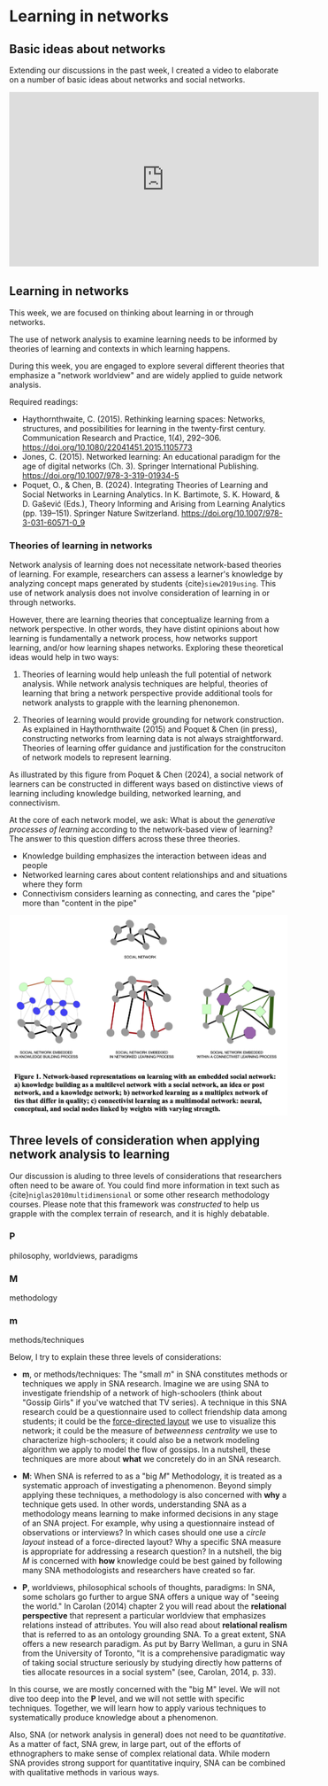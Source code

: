 # Learning in networks

## Basic ideas about networks

Extending our discussions in the past week, I created a video to elaborate on a number of basic ideas about networks and social networks. 

<iframe width="560" height="315" src="https://www.youtube.com/embed/MoVtUVzLS-k?si=0BlYpaHdBybJUK3T" title="YouTube video player" frameborder="0" allow="accelerometer; autoplay; clipboard-write; encrypted-media; gyroscope; picture-in-picture; web-share" allowfullscreen></iframe>

## Learning in networks

This week, we are focused on thinking about learning in or through networks. 

The use of network analysis to examine learning needs to be informed by theories of learning and contexts in which learning happens.

During this week, you are engaged to explore several different theories that emphasize a "network worldview" and are widely applied to guide network analysis. 

Required readings:

- Haythornthwaite, C. (2015). Rethinking learning spaces: Networks, structures, and possibilities for learning in the twenty-first century. Communication Research and Practice, 1(4), 292–306. https://doi.org/10.1080/22041451.2015.1105773
- Jones, C. (2015). Networked learning: An educational paradigm for the age of digital networks (Ch. 3). Springer International Publishing. https://doi.org/10.1007/978-3-319-01934-5
- Poquet, O., & Chen, B. (2024). Integrating Theories of Learning and Social Networks in Learning Analytics. In K. Bartimote, S. K. Howard, & D. Gašević (Eds.), Theory Informing and Arising from Learning Analytics (pp. 139–151). Springer Nature Switzerland. https://doi.org/10.1007/978-3-031-60571-0_9 

### Theories of learning in networks

Network analysis of learning does not necessitate network-based theories of learning. For example, researchers can assess a learner's knowledge by analyzing concept maps generated by students {cite}`siew2019using`. This use of network analysis does not involve consideration of learning in or through networks.

However, there are learning theories that conceptualize learning from a network perspective. In other words, they have distint opinions about how learning is fundamentally a network process, how networks support learning, and/or  how learning shapes networks. Exploring these theoretical ideas would help in two ways:

1. Theories of learning would help unleash the full potential of network analysis. While network analysis techniques are helpful, theories of learning that bring a network perspective provide additional tools for network analysts to grapple with the learning phenonemon. 

2. Theories of learning would provide grounding for network construction. As explained in Haythornthwaite (2015) and Poquet & Chen (in press), constructing networks from learning data is not always straightforward. Theories of learning offer guidance and justification for the construciton of network models to represent learning. 

As illustrated by this figure from Poquet & Chen (2024), a social network of learners can be constructed in different ways based on distinctive views of learning including knowledge building, networked learning, and connectivism. 

At the core of each network model, we ask: What is about the *generative processes of learning* according to the network-based view of learning? The answer to this question differs across these three theories. 

- Knowledge building emphasizes the interaction between ideas and people
- Networked learning cares about content relationships and and situations where they form
- Connectivism considers learning as connecting, and cares the "pipe" more than "content in the pipe"

![](img/wk3-models.png)

## Three levels of consideration when applying network analysis to learning

<!-- - P: philosophy, worldviews, paradigms. This level is about how we think about "what is real" and "how people examine reality". These questions apply to analysis of learning.
- M (big M): methodology. This level deals with a *systematic* body of knowledge that provide general research strategies to guide a research project. A methodology intends to coordinate every step of the process, e.g., sampling, data collection, analysis, reporting. 
- m (small m): methods/techniques. A method is a way of reaching some predefined goal. One example of using network analysis as a method is to simply use a centrality measure to depict students in a social network.  -->


Our discussion is aluding to three levels of considerations that researchers often need to be aware of. You could find more information in text such as {cite}`niglas2010multidimensional` or some other research methodology courses. Please note that this framework was *constructed* to help us grapple with the complex terrain of research, and it is highly debatable. 

### P  
philosophy, worldviews, paradigms

### M  
methodology

### m  
methods/techniques

Below, I try to explain these three levels of considerations:

- **m**, or methods/techniques: The "small *m*" in SNA constitutes methods or techniques we apply in SNA research. Imagine we are using SNA to investigate friendship of a network of high-schoolers (think about "Gossip Girls" if you've watched that TV series). A technique in this SNA research could be a questionnaire used to collect friendship data among students; it could be the [force-directed layout](https://en.wikipedia.org/wiki/Force-directed_graph_drawing) we use to visualize this network; it could be the measure of *betweenness centrality* we use to characterize high-schoolers; it could also be a network modeling algorithm we apply to model the flow of gossips. In a nutshell, these techniques are more about **what** we concretely do in an SNA research.

- **M**: When SNA is referred to as a "big *M*" Methodology, it is treated as a systematic approach of investigating a phenomenon. Beyond simply applying these techniques, a methodology is also concerned with **why** a technique gets used. In other words, understanding SNA as a methodology means learning to make informed decisions in any stage of an SNA project. For example, why using a questionnaire instead of observations or interviews? In which cases should one use a *circle layout* instead of a force-directed layout? Why a specific SNA measure is appropriate for addressing a research question? In a nutshell, the big *M* is concerned with **how** knowledge could be best gained by following many SNA methodologists and researchers have created so far. 

- **P**, worldviews, philosophical schools of thoughts, paradigms: In SNA, some scholars go further to argue SNA offers a unique way of "seeing the world." In Carolan (2014) chapter 2 you will read about the **relational perspective** that represent a particular worldview that emphasizes relations instead of attributes. You will also read about **relational realism** that is referred to as an ontology grounding SNA. To a great extent, SNA offers a new research paradigm. As put by Barry Wellman, a guru in SNA from the University of Toronto, "It is a comprehensive paradigmatic way of taking social structure seriously by studying directly how patterns of ties allocate resources in a social system" (see, Carolan, 2014, p. 33).

In this course, we are mostly concerned with the "big M" level. We will not dive too deep into the **P** level, and we will not settle with specific techniques. Together, we will learn how to apply various techniques to systematically produce knowledge about a phenomenon.

Also, SNA (or network analysis in general) does not need to be *quantitative*. As a matter of fact, SNA grew, in large part, out of the efforts of ethnographers to make sense of complex relational data. While modern SNA provides strong support for quantitative inquiry, SNA can be combined with qualitative methods in various ways. 

